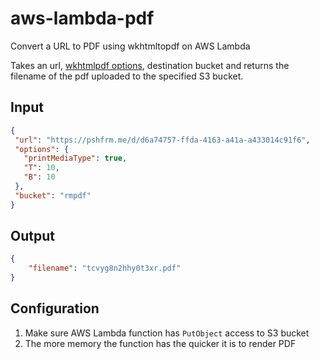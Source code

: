 # aws-lambda-pdf
Convert a URL to PDF using wkhtmltopdf on AWS Lambda

Takes an url, [wkhtmlpdf options](http://wkhtmltopdf.org/usage/wkhtmltopdf.txt), destination bucket and returns the filename of the pdf uploaded to the specified S3 bucket.

## Input

```json
{
 "url": "https://pshfrm.me/d/d6a74757-ffda-4163-a41a-a433014c91f6",
 "options": {
   "printMediaType": true,
   "T": 10,
   "B": 10
 },
 "bucket": "rmpdf"
}
```

## Output

```json
{
    "filename": "tcvyg8n2hhy0t3xr.pdf"
}
```

## Configuration

1. Make sure AWS Lambda function has `PutObject` access to S3 bucket
2. The more memory the function has the quicker it is to render PDF
